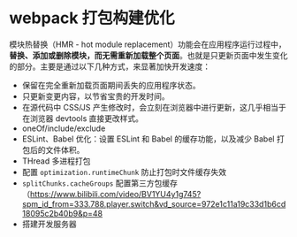 # webpack 打包构建优化

模块热替换（HMR - hot module replacement）功能会在应用程序运行过程中，**替换、添加或删除模块，而无需重新加载整个页面**。也就是只更新页面中发生变化的部分。主要是通过以下几种方式，来显著加快开发速度：

- 保留在完全重新加载页面期间丢失的应用程序状态。
- 只更新变更内容，以节省宝贵的开发时间。
- 在源代码中 CSS/JS 产生修改时，会立刻在浏览器中进行更新，这几乎相当于在浏览器 devtools 直接更改样式。
- oneOf/include/exclude
- ESLint、Babel 优化：设置 ESLint 和 Babel 的缓存功能，以及减少 Babel 打包后的文件体积。
- THread 多进程打包
- 配置 `optimization.runtimeChunk` 防止打包时文件缓存失效
- `splitChunks.cacheGroups` 配置第三方包缓存（https://www.bilibili.com/video/BV1YU4y1g745?spm_id_from=333.788.player.switch&vd_source=972e1c11a19c33d1b6cd18095c2b40b9&p=48
- 搭建开发服务器

<!-- - webpack/nodejs 更新到最新版
- 配置 Loader 时，设置 oneOf/include/exclude
- 配置 `resolve` 选项，优化解析性能，
  - 比如 `modules` `extensions` `mainFiles` `descriptionFiles`
  - 如果不使用 systemlinks，设置 `symlinks: false`
- 使用体积更小的 library
- 配置 splitChunks
- 移除未引用的代码
- HMR
- 配置 `cache`，持久化缓存
- 优化自定的 Loader/Plugin -->
<!-- - 使用 DllPlugin 为梗概不频繁的代码，生成单独的编译结果 -->

<!-- - 开启 Source Map
- 开启 Tree Shaking（删除无用代码，webpack5 默认开启）
- 代码分割：配置 entry/splitChunks/import() 动态导入
  - 提取公共模块：如果项目中有多个入口，而多个入口有引用了相同的模块，如果不做代码分割，被引用的模块会被打包打包到每个 bundle 中，这时，就可以使用 Splitting 功能来将这些公共模块提取出来，打包成一个单独的文件，从而减少每个 bundle 的体积。
  - 按需加载/动态导入 `import()`，如果需要还可以采用魔法注释形式，比如 preload/prefetch
- oneOf/include/exclude
- 压缩图片：如果项目中使用了大量图片，对其进行压缩可以减小打包后的体积。 [image-minimizer-webpack-plugin](https://webpack.docschina.org/plugins/image-minimizer-webpack-plugin)
- @babel/plugin-transform-runtime 辅助代码
- 使用 core-js 对 javascript 进行兼容性处理
- network cache
- 开启 PWA（须安装 workbox-webpack-plugin 及其他配置，参考 https://webpack.docschina.org/guides/progressive-web-application/#adding-workbox）
- 压缩 css 代码：`css-minimizer-webpack-plugin`
- 压缩 js 代码（默认会压缩，但如果使用了 `css-minimizer-webpack-plugin`，要单独配置这个插件所能压缩 js）：`terser-webpack-plugin`
- ESLint 代码检查（eslint、eslint-loader）
- `autoprefixer` + `postcss-loader`：配置低版本浏览器/特定内核浏览器 css 语法支持，要配置 `browserslist` 选项
- 配置 optimization -->